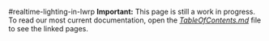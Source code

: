 #realtime-lighting-in-lwrp
**Important:** This page is still a work in progress. To read our most current documentation, open the [*TableOfContents.md*](TableOfContents.md) file to see the linked pages.